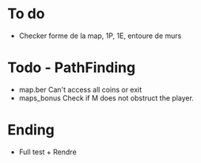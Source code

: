 # To do
- Checker forme de la map, 1P, 1E, entoure de murs

# Todo - PathFinding
- map.ber Can't access all coins or exit
- maps_bonus Check if M does not obstruct the player.

# Ending
- Full test + Rendre